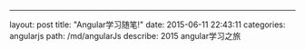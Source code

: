 ---
layout: post
title:  "Angular学习随笔!"
date:   2015-06-11 22:43:11
categories: angularjs
path: /md/angularJs
describe: 2015 angular学习之旅

